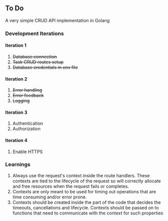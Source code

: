 ## To Do

A very simple CRUD API implementation in Golang

### Development Iterations

#### Iteration 1

1. ~~Database connection~~
2. ~~Task CRUD routes setup~~
3. ~~Database credentials in env file~~

#### Iteration 2

1. ~~Error handling~~
2. ~~Error feedback~~
3. ~~Logging~~

#### Iteration 3

1. Authentication
2. Authorization

#### Iteration 4

1. Enable HTTPS

### Learnings

1. Always use the request's context inside the route handlers. These contexts are tied to the lifecycle of the request so will correctly allocate and free resources when the request fails or completes.
2. Contexts are only meant to be used for timing out operations that are time consuming and/or error prone.
3. Contexts should be created inside the part of the code that decides the timeouts, cancellations and lifecycle. Contexts should be passed on to functions that need to communicate with the context for such properties